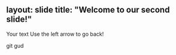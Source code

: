 
layout: slide
title: "Welcome to our second slide!"
---
Your text
Use the left arrow to go back!

git gud
